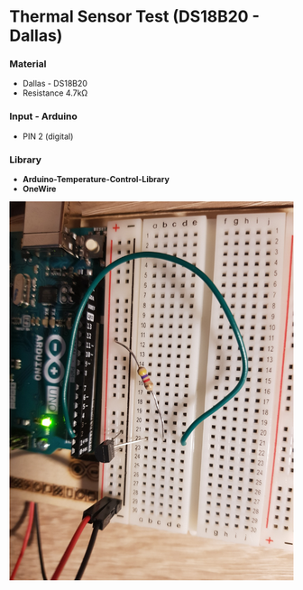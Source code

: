 # Thermal Sensor Test (DS18B20 - Dallas)

### Material
- Dallas - DS18B20
- Resistance 4.7kΩ

### Input - Arduino
- PIN 2 (digital)

### Library
- **Arduino-Temperature-Control-Library**
- **OneWire**

![concept](https://raw.githubusercontent.com/CrBast/distillation_column/master/arduino/components_test/thermal_sensor/concept/irl.jpg)